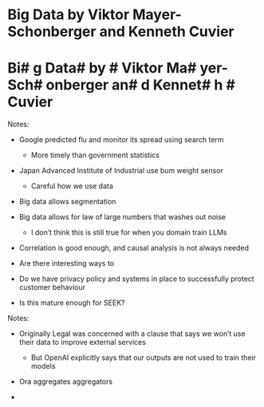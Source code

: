 # Big Data by Viktor Mayer-Schonberger and Kenneth Cuvier

# Bi# g Data#  by # Viktor Ma# yer-Sch# onberger an# d Kennet# h # Cuvier

Notes:
* Google predicted flu and monitor its spread using search term

	* More timely than government statistics
* Japan Advanced Institute of Industrial use bum weight sensor

	* Careful how we use data

* Big data allows segmentation

* Big data allows for law of large numbers that washes out noise
	* I don’t think this is still true for when you domain train LLMs

* Correlation is good enough, and causal analysis is not always needed

* Are there interesting ways to 

* Do we have privacy policy and systems in place to successfully protect customer behaviour

* Is this mature enough for SEEK?

Notes:
* Originally Legal was concerned with a clause that says we won’t use their data to improve external services
	* But OpenAI explicitly says that our outputs are not used to train their models

* Ora aggregates aggregators

* 

 

